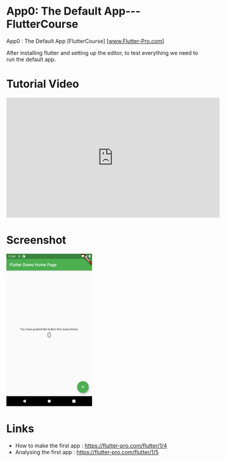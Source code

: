 # App0: The Default App---FlutterCourse
 App0 : The Default App [FlutterCourse] [www.Flutter-Pro.com]
 
 After installing flutter and setting up the editor, to test everything we need to run the default app.
 
 # Tutorial Video
<iframe width="560" height="315" src="https://www.youtube.com/embed/mmtuEKcvY3g" title="YouTube video player" frameborder="0" allow="accelerometer; autoplay; clipboard-write; encrypted-media; gyroscope; picture-in-picture" allowfullscreen></iframe>
 
 # Screenshot
 <img src="./screenshot.png" height="400px"/>
 
 
 
 # Links 
- How to make the first app : https://flutter-pro.com/flutter/1/4
- Analysing the first app   : https://flutter-pro.com/flutter/1/5
 
